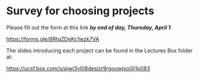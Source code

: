 # Survey for choosing projects

Please fill out the form at this link ***by end of day, Thursday, April 1***:

https://forms.gle/8RtqZDeKc1jezk7VA


The slides introducing each project can be found in the Lectures Box folder at:

https://ucsf.box.com/s/ajwi3yl08deslzr9rgouwjsoi0j1p083
